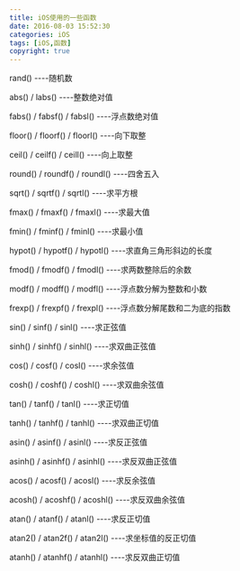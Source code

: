 ```yaml
---
title: iOS使用的一些函数
date: 2016-08-03 15:52:30
categories: iOS
tags: [iOS,函数]
copyright: true
---
```


rand() ----随机数

abs() / labs() ----整数绝对值 

fabs() / fabsf() / fabsl() ----浮点数绝对值 

floor() / floorf() / floorl() ----向下取整 

ceil() / ceilf() / ceill() ----向上取整 

round() / roundf() / roundl() ----四舍五入 

sqrt() / sqrtf() / sqrtl() ----求平方根 

fmax() / fmaxf() / fmaxl() ----求最大值 

fmin() / fminf() / fminl() ----求最小值 

hypot() / hypotf() / hypotl() ----求直角三角形斜边的长度

 fmod() / fmodf() / fmodl() ----求两数整除后的余数 

modf() / modff() / modfl() ----浮点数分解为整数和小数 

frexp() / frexpf() / frexpl() ----浮点数分解尾数和二为底的指数 

sin() / sinf() / sinl() ----求正弦值 

sinh() / sinhf() / sinhl() ----求双曲正弦值 

cos() / cosf() / cosl() ----求余弦值 

cosh() / coshf() / coshl() ----求双曲余弦值 

tan() / tanf() / tanl() ----求正切值 

tanh() / tanhf() / tanhl() ----求双曲正切值 

asin() / asinf() / asinl() ----求反正弦值 

asinh() / asinhf() / asinhl() ----求反双曲正弦值 

acos() / acosf() / acosl() ----求反余弦值

 acosh() / acoshf() / acoshl() ----求反双曲余弦值 

atan() / atanf() / atanl() ----求反正切值 

atan2() / atan2f() / atan2l() ----求坐标值的反正切值 

atanh() / atanhf() / atanhl() ----求反双曲正切值